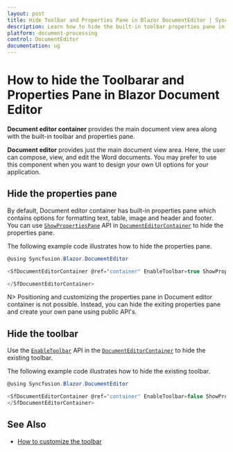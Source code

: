 ```yaml
---
layout: post
title: Hide Toolbar and Properties Pane in Blazor DocumentEditor | Syncfusion
description: Learn how to hide the built-in toolbar properties pane in the Syncfusion Blazor Document Editor component and much more.
platform: document-processing
control: DocumentEditor
documentation: ug
---
```


# How to hide the Toolbarar and Properties Pane in Blazor Document Editor

**Document editor container** provides the main document view area along with the built-in toolbar and properties pane.

**Document editor** provides just the main document view area. Here, the user can compose, view, and edit the Word documents. You may prefer to use this component when you want to design your own UI options for your application.

## Hide the properties pane

By default, Document editor container has built-in properties pane which contains options for formatting text, table, image and header and footer. You can use [`ShowPropertiesPane`](https://help.syncfusion.com/cr/blazor/Syncfusion.Blazor.DocumentEditor.SfDocumentEditorContainer.html#Syncfusion_Blazor_DocumentEditor_SfDocumentEditorContainer_ShowPropertiesPane) API in [`DocumentEditorContainer`](https://help.syncfusion.com/cr/blazor/Syncfusion.Blazor.DocumentEditor.SfDocumentEditorContainer.html) to hide the properties pane.

The following example code illustrates how to hide the properties pane.

```csharp
@using Syncfusion.Blazor.DocumentEditor

<SfDocumentEditorContainer @ref="container" EnableToolbar=true ShowPropertiesPane="false">

</SfDocumentEditorContainer>
```

N> Positioning and customizing the properties pane in Document editor container is not possible. Instead, you can hide the exiting properties pane and create your own pane using public API's.

## Hide the toolbar

Use the [`EnableToolbar`](https://help.syncfusion.com/cr/blazor/Syncfusion.Blazor.DocumentEditor.SfDocumentEditorContainer.html#Syncfusion_Blazor_DocumentEditor_SfDocumentEditorContainer_EnableToolbar) API in the [`DocumentEditorContainer`](https://help.syncfusion.com/cr/blazor/Syncfusion.Blazor.DocumentEditor.SfDocumentEditorContainer.html) to hide the existing toolbar.

The following example code illustrates how to hide the existing toolbar.

```csharp
@using Syncfusion.Blazor.DocumentEditor

<SfDocumentEditorContainer @ref="container" EnableToolbar=false ShowPropertiesPane="false">
</SfDocumentEditorContainer>
```

## See Also

* [How to customize the toolbar](./customize-tool-bar)